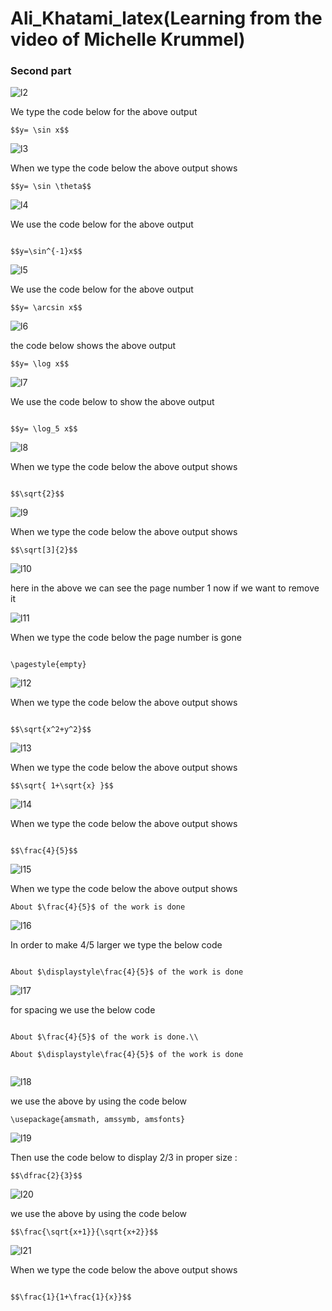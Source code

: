 # Ali_Khatami_latex(Learning from the video of Michelle Krummel)

### Second part 

![l2](https://github.com/C191068/Ali_Khatami_latex/assets/89090776/614043f3-a505-4391-92cc-34dc86b26ffa)

We type the code below for the above output <br>

```
$$y= \sin x$$

```

![l3](https://github.com/C191068/Ali_Khatami_latex/assets/89090776/7dd76079-8abd-473d-9d6e-56e93f9d8c6d)

When we type the code below the above output shows <br>

```
$$y= \sin \theta$$

```

![l4](https://github.com/C191068/Ali_Khatami_latex2/assets/89090776/84f5b1c4-b0e8-4266-8d4f-e6f85b39f734)

We use the code below for the above output <br>

```

$$y=\sin^{-1}x$$

```

![l5](https://github.com/C191068/Ali_Khatami_latex2/assets/89090776/6d360dbf-cf16-4a63-bff0-2b8168b75b44)

We use the code below for the above output <br>

```
$$y= \arcsin x$$

```


![l6](https://github.com/C191068/Ali_Khatami_latex2/assets/89090776/232ce9bb-3d12-442a-8669-40ddabb18883)

the code below shows the above output <br>

```
$$y= \log x$$

```

![l7](https://github.com/C191068/Ali_Khatami_latex2/assets/89090776/737e005a-7d78-49be-b7c7-3bbe49a9caa0)

We use the code below to show the above output <br>

```

$$y= \log_5 x$$

```


![l8](https://github.com/C191068/Ali_Khatami_latex2/assets/89090776/c4e5527e-e3e6-4f88-931d-5462e0c97e34)


When we type the code below the above output shows <br>

```

$$\sqrt{2}$$

```


![l9](https://github.com/C191068/Ali_Khatami_latex2/assets/89090776/a2792ecc-6667-4198-b6af-dfa0440d0b44)

When we type the code below the above output shows <br>

```
$$\sqrt[3]{2}$$

```


![l10](https://github.com/C191068/Ali_Khatami_latex2/assets/89090776/f007d844-605e-4396-8d05-38791a345f77)

here in the above we can see the page number 1 now if we want to remove it <br>

![l11](https://github.com/C191068/Ali_Khatami_latex2/assets/89090776/582202cc-4b58-4873-bbb7-331929f7109b)

When we type the code below the page number is gone  <br>

```

\pagestyle{empty}

```

![l12](https://github.com/C191068/Ali_Khatami_latex2/assets/89090776/cb31a00b-7c76-40c9-b2dc-4b9951381e6e)

When we type the code below the above output shows <br>

```

$$\sqrt{x^2+y^2}$$

```


![l13](https://github.com/C191068/Ali_Khatami_latex2/assets/89090776/48adb3df-a6b9-47f8-b0d5-402a95cdbbff)

When we type the code below the above output shows <br>

```
$$\sqrt{ 1+\sqrt{x} }$$

```


![l14](https://github.com/C191068/Ali_Khatami_latex2/assets/89090776/db5c8175-85ff-44f5-959f-8a1692825d59)

When we type the code below the above output shows <br>

```

$$\frac{4}{5}$$

```

![l15](https://github.com/C191068/Ali_Khatami_latex2/assets/89090776/b638ff26-8e65-40c6-a0b0-5981348898c9)

When we type the code below the above output shows <br>

```
About $\frac{4}{5}$ of the work is done
```


![l16](https://github.com/C191068/Ali_Khatami_latex2/assets/89090776/865a8153-dded-4aa0-ae90-19eba0609201)

In order to make 4/5 larger we type the below code <br>

```

About $\displaystyle\frac{4}{5}$ of the work is done

```

![l17](https://github.com/C191068/Ali_Khatami_latex2/assets/89090776/b5d3904d-147c-40e0-a59e-83099e11840e)


for spacing we use the below code <br>

```

About $\frac{4}{5}$ of the work is done.\\

About $\displaystyle\frac{4}{5}$ of the work is done


```

![l18](https://github.com/C191068/Ali_Khatami_latex2/assets/89090776/67ac99d8-f99e-4709-9d9e-b01568db474d)

we use the above by using the code below <br>

```
\usepackage{amsmath, amssymb, amsfonts}
```

![l19](https://github.com/C191068/Ali_Khatami_latex2/assets/89090776/17cd9a62-9b5d-4754-8e87-83e23534f803)

Then use the code below to display 2/3 in proper size : <br>

```
$$\dfrac{2}{3}$$
```


![l20](https://github.com/C191068/Ali_Khatami_latex2/assets/89090776/ac57efb9-fc60-41a5-b5b9-40cde3a2f7c1)

we use the above by using the code below <br>

```
$$\frac{\sqrt{x+1}}{\sqrt{x+2}}$$

```

![l21](https://github.com/C191068/Ali_Khatami_latex2/assets/89090776/780b52a3-40eb-4b87-8075-346322d1dc4f)

When we type the code below the above output shows <br>

```

$$\frac{1}{1+\frac{1}{x}}$$

```















